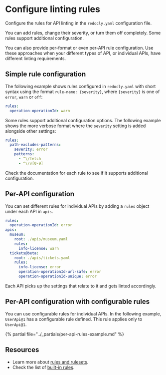 # Configure linting rules

Configure the rules for API linting in the `redocly.yaml` configuration file.

You can add rules, change their severity, or turn them off completely.
Some rules support additional configuration.

You can also provide per-format or even per-API rule configuration.
Use these approaches when your different types of API, or individual APIs, have different linting requirements.

## Simple rule configuration

The following example shows rules configured in `redocly.yaml` with short syntax using the format `rule-name: {severity}`, where `{severity}` is one of `error`, `warn` or `off`:

```yaml
rules:
  operation-operationId: warn

```

Some rules support additional configuration options. The following example shows the more verbose format where the `severity` setting is added alongside other settings:

```yaml
rules:
  path-excludes-patterns:
    severity: error
    patterns:
      - ^\/fetch
      - ^\/v[0-9]
```

Check the documentation for each rule to see if it supports additional configuration.

## Per-API configuration

You can set different rules for individual APIs by adding a `rules` object under each API in `apis`.

```yaml
rules:
  operation-operationId: error
apis:
  museum:
    root: ./apis/museum.yaml
    rules:
      info-license: warn
  tickets@beta:
    root: ./apis/tickets.yaml
    rules:
      info-license: error
      operation-operationId-url-safe: error
      operation-operationId-unique: error
```

Each API picks up the settings that relate to it and gets linted accordingly.

## Per-API configuration with configurable rules

You can use configurable rules for individual APIs.
In the following example, `UserApi@1` has a configurable rule defined.
This rule applies only to `UserApi@1`.

{% partial file="../_partials/per-api-rules-example.md" %}

## Resources

- Learn more about [rules and rulesets](../rules.md).
- Check the list of [built-in rules](./built-in-rules.md).
